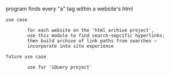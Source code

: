program finds every "a" tag within a website's html

    use case

            for each website on the 'html archive project', 
            use this module to find search-sepcific hyperlinks;
            then build archive of link paths from searches —
            incorporate into site experience

    future use case

            use for 'iQuery project'
